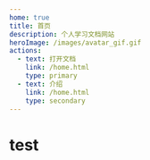 ```yaml
---
home: true
title: 首页
description: 个人学习文档网站
heroImage: /images/avatar_gif.gif
actions:
  - text: 打开文档
    link: /home.html
    type: primary
  - text: 介绍
    link: /home.html
    type: secondary
---
```




# test
